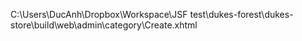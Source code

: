 C:\Users\DucAnh\Dropbox\Workspace\JSF test\dukes-forest\dukes-store\build\web\admin\category\Create.xhtml

